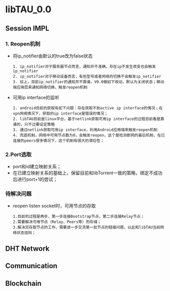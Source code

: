 # libTAU_0.0

## Session IMPL

### 1. Reopen机制
- 将ip_notifier由默认的true改为false状态
    ```
	1. ip_notifier对于服务器节点而言，通知并不准确，存在ip不发生改变也会触发ip_notifier
	2. ip_notifier对于移动设备而言，有些型号或者网络的切换不会触发ip_notifier
	3. 综上，目前ip_notifier的通知并不靠谱，V0.0做如下改动，默认为关闭状态；移动端应用层来通知网络切换，触发reopen机制
    ```
- 可用ip interface的监听
	```
	1. android目前的获取有如下问题：存在获取不到active ip interface的情况；在vpn网络情况下，获取的ip interface是错误的情况；
	2. libTAU目前是linux平台，基于netlink获取可用ip interface的过程目前看是靠谱的，只不过要设定策略
	3. 通过netlink获取可用ip interface，利用Android应用端来触发reopen机制
	4. 兜底机制，网络中可用节点数为0，会触发reopen，这个是检测断网的最后机制，在已连接的peers很多情况下，这个机制有很大的滞后性；
	```
    
### 2.Port选取
- port和id建立映射关系；
- 在已建立映射关系的基础上，保留目前和libTorrent一致的策略，绑定不成功后进行port+1的尝试；

### 待解决问题
- reopen listen socket时，可用节点的存取
	```
    1.目前的过程是两步，第一步连接Bootstrap节点，第二步连接Relay节点；
    2.需要解决可用节点（Relay、Peers等）的存储；
    3.解决完存取节点的工作，需要进一步交流第一批节点的链接问题，以此和libTAU当前网络状态挂钩；
    ```

## DHT Network

## Communication

## Blockchain
